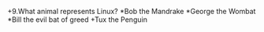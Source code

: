 +9.What animal represents Linux?
*Bob the Mandrake
*George the Wombat
*Bill the evil bat of greed
+Tux the Penguin
